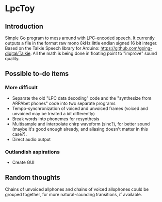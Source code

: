 # LpcToy

## Introduction

Simple Go program to mess around with LPC-encoded speech. It currently outputs a file in the format raw mono 8kHz little endian signed 16 bit integer.
Based on the Talkie Speech library for Arduino: <https://github.com/going-digital/Talkie>.
All the math is being done in floating point to "improve" sound quality.

## Possible to-do items

### More difficult

- Separate the old "LPC data decoding" code and the "synthesize from ARPAbet phones" code into two separate programs
- Tempo-synchronization of voiced and unvoiced frames (voiced and unvoiced may be treated a bit differently)
- Break words into phonemes for resynthesis
- Multisample and interpolate chirp waveform (sinc?), for better sound (maybe it's good enough already, and aliasing doesn't matter in this case?).
- Direct audio output

### Outlandish aspirations

- Create GUI

## Random thoughts

Chains of unvoiced allphones and chains of voiced allophones could be grouped together, for more natural-sounding transitions, if available.